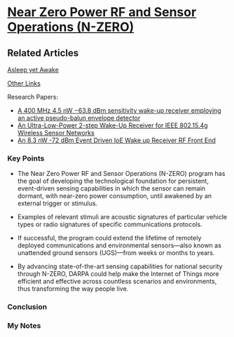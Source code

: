 # [Near Zero Power RF and Sensor Operations (N-ZERO)](https://www.darpa.mil/program/near-zero-rf-and-sensor-operations)

## Related Articles

[Asleep yet Awake](https://www.darpa.mil/news-events/2015-04-13)

[Other Links](https://futurism.com/darpas-new-sensor-can-work-for-years-with-almost-no-power)

Research Papers: 

- [A 400 MHz 4.5 nW −63.8 dBm sensitivity wake-up receiver employing an active pseudo-balun envelope detector](https://ieeexplore.ieee.org/document/8094519)
- [An Ultra-Low-Power 2-step Wake-Up Receiver for IEEE 802.15.4g Wireless Sensor Networks](https://ieeexplore.ieee.org/document/6858382)
- [An 8.3 nW -72 dBm Event Driven IoE Wake up Receiver RF Front End](https://ieeexplore.ieee.org/abstract/document/8230664/)

### Key Points
- The Near Zero Power RF and Sensor Operations (N-ZERO) program has the goal of developing the technological foundation for persistent, event-driven sensing capabilities in which the sensor can remain dormant, with near-zero power consumption, until awakened by an external trigger or stimulus. 
- Examples of relevant stimuli are acoustic signatures of particular vehicle types or radio signatures of specific communications protocols. 
- If successful, the program could extend the lifetime of remotely deployed communications and environmental sensors—also known as unattended ground sensors (UGS)—from weeks or months to years.

- By advancing state-of-the-art sensing capabilities for national security through N-ZERO, DARPA could help make the Internet of Things more efficient and effective across countless scenarios and environments, thus transforming the way people live.


### Conclusion

### My Notes
